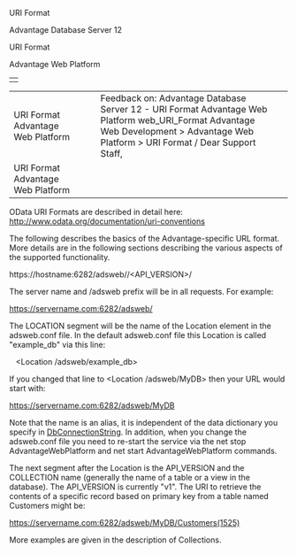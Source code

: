 URI Format




Advantage Database Server 12  

URI Format

Advantage Web Platform

|  |
| --- |
|  |

|  |  |  |  |  |
| --- | --- | --- | --- | --- |
| URI Format  Advantage Web Platform |  |  | Feedback on: Advantage Database Server 12 - URI Format Advantage Web Platform web\_URI\_Format Advantage Web Development > Advantage Web Platform > URI Format / Dear Support Staff, |  |
| URI Format  Advantage Web Platform |  |  |  |  |

OData URI Formats are described in detail here: <http://www.odata.org/documentation/uri-conventions>

The following describes the basics of the Advantage-specific URL format. More details are in the following sections describing the various aspects of the supported functionality.

https://hostname:6282/adsweb/<LOCATION>/<API\_VERSION>/<COLLECTION>

The server name and /adsweb prefix will be in all requests. For example:

https://servername.com:6282/adsweb/

The LOCATION segment will be the name of the Location element in the adsweb.conf file. In the default adsweb.conf file this Location is called "example\_db" via this line:

   <Location /adsweb/example\_db>

If you changed that line to <Location /adsweb/MyDB> then your URL would start with:

https://servername.com:6282/adsweb/MyDB

Note that the name is an alias, it is independent of the data dictionary you specify in [DbConnectionString](web_installing_the_awp.htm). In addition, when you change the adsweb.conf file you need to re-start the service via the net stop AdvantageWebPlatform and net start AdvantageWebPlatform commands.

The next segment after the Location is the API\_VERSION and the COLLECTION name (generally the name of a table or a view in the database). The API\_VERSION is currently "v1". The URI to retrieve the contents of a specific record based on primary key from a table named Customers might be:

https://servername.com:6282/adsweb/MyDB/Customers(1525)

More examples are given in the description of Collections.